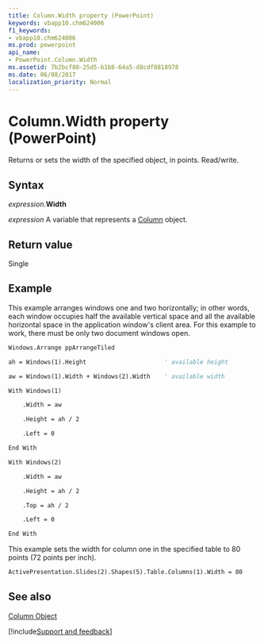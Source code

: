 ```yaml
---
title: Column.Width property (PowerPoint)
keywords: vbapp10.chm624006
f1_keywords:
- vbapp10.chm624006
ms.prod: powerpoint
api_name:
- PowerPoint.Column.Width
ms.assetid: 7b2bcf80-25d5-b1b8-64a5-d8cdf8818978
ms.date: 06/08/2017
localization_priority: Normal
---
```



# Column.Width property (PowerPoint)

Returns or sets the width of the specified object, in points. Read/write.


## Syntax

_expression_.**Width**

_expression_ A variable that represents a [Column](PowerPoint.Column.md) object.


## Return value

Single


## Example

This example arranges windows one and two horizontally; in other words, each window occupies half the available vertical space and all the available horizontal space in the application window's client area. For this example to work, there must be only two document windows open.


```vb
Windows.Arrange ppArrangeTiled

ah = Windows(1).Height                      ' available height

aw = Windows(1).Width + Windows(2).Width    ' available width

With Windows(1)

    .Width = aw

    .Height = ah / 2

    .Left = 0

End With

With Windows(2)

    .Width = aw

    .Height = ah / 2

    .Top = ah / 2

    .Left = 0

End With
```

This example sets the width for column one in the specified table to 80 points (72 points per inch).




```vb
ActivePresentation.Slides(2).Shapes(5).Table.Columns(1).Width = 80
```


## See also


[Column Object](PowerPoint.Column.md)

[!include[Support and feedback](~/includes/feedback-boilerplate.md)]